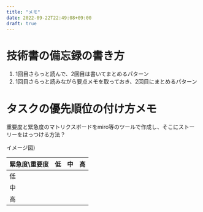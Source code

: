 ```yaml
---
title: "メモ"
date: 2022-09-22T22:49:08+09:00
draft: true
---
```


# 技術書の備忘録の書き方

1. 1回目さらっと読んで、2回目は書いてまとめるパターン
2. 1回目さらっと読みながら要点メモを取っておき、2回目にまとめるパターン

# タスクの優先順位の付け方メモ

重要度と緊急度のマトリクスボードをmiro等のツールで作成し、そこにストーリーをはっつける方法？

イメージ図)

|緊急度\重要度|低|中|高|
|-|-|-|-|
|低||||
|中||||
|高||||
